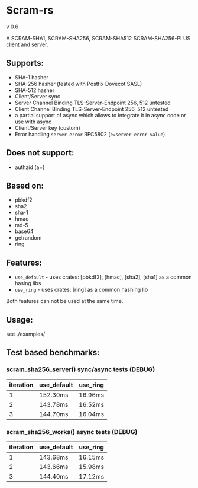 # Scram-rs

v 0.6

A SCRAM-SHA1, SCRAM-SHA256, SCRAM-SHA512 SCRAM-SHA256-PLUS client and server.  

## Supports:  
- SHA-1 hasher
- SHA-256 hasher (tested with Postfix Dovecot SASL)
- SHA-512 hasher
- Client/Server sync
- Server Channel Binding TLS-Server-Endpoint 256, 512 untested
- Client Channel Binding TLS-Server-Endpoint 256, 512 untested
- a partial support of async which allows to integrate it in async code
  or use with async
- Client/Server key (custom)
- Error handling `server-error` RFC5802 (`e=server-error-value`)

## Does not support:
- authzid (a=)

## Based on:  
- pbkdf2
- sha2 
- sha-1
- hmac
- md-5
- base64
- getrandom
- ring

## Features:
- `use_default` - uses crates: [pbkdf2], [hmac], [sha2], [sha1] as a common hasing libs
- `use_ring` - uses crates: [ring] as a common hashing lib

Both features can not be used at the same time.

## Usage:  

see ./examples/

## Test based benchmarks:

### scram_sha256_server() sync/async tests (DEBUG)

| iteration | use_default | use_ring |
|-----------|-------------|----------|
| 1         | 152.30ms    | 16.96ms  |
| 2         | 143.78ms    | 16.52ms  |
| 3         | 144.70ms    | 16.04ms  |


### scram_sha256_works() async tests (DEBUG)

| iteration | use_default | use_ring |
|-----------|-------------|----------|
| 1         | 143.68ms    | 16.15ms  |
| 2         | 143.66ms    | 15.98ms  |
| 3         | 144.40ms    | 17.12ms  |

